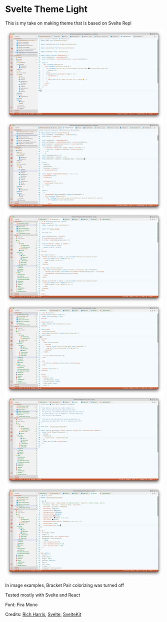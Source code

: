 # Svelte Theme Light

This is my take on making theme that is based on Svelte Repl

![React Code](/assets/react1.png)
![React Code](/assets/react2.png)
![Svelte Code](/assets/svelte1.png)
![Svelte Code](/assets/svelte2.png)
![Svelte Code](/assets/svelte3.png)
![Svelte Code](/assets/svelte4.png)

In image examples, Bracket Pair colorizing was turned off

Tested mostly with Svelte and React

Font: Fira Mono

Credits: [Rich Harris](https://twitter.com/Rich_Harris), [Svelte](https://svelte.dev/), [SvelteKit](https://kit.svelte.dev/)